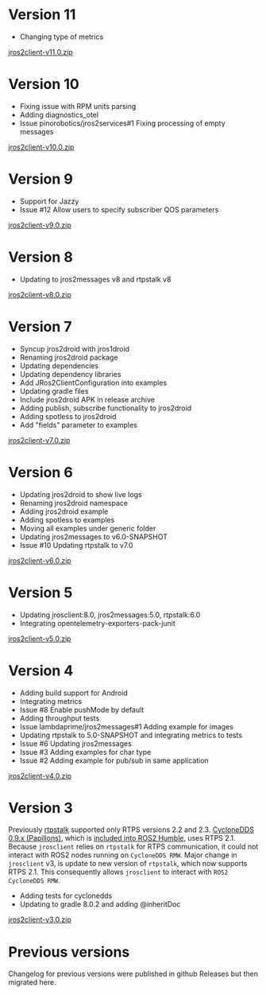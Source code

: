 # Version 11

- Changing type of metrics

[jros2client-v11.0.zip](https://github.com/lambdaprime/jros2client/raw/main/jros2client/release/jros2client-v11.0.zip)

# Version 10

- Fixing issue with RPM units parsing
- Adding diagnostics_otel
- Issue pinorobotics/jros2services#1 Fixing processing of empty messages

[jros2client-v10.0.zip](https://github.com/lambdaprime/jros2client/raw/main/jros2client/release/jros2client-v10.0.zip)

# Version 9

- Support for Jazzy
- Issue #12 Allow users to specify subscriber QOS parameters

[jros2client-v9.0.zip](https://github.com/lambdaprime/jros2client/raw/main/jros2client/release/jros2client-v9.0.zip)

# Version 8

- Updating to jros2messages v8 and rtpstalk v8

[jros2client-v8.0.zip](https://github.com/lambdaprime/jros2client/raw/main/jros2client/release/jros2client-v8.0.zip)

# Version 7

- Syncup jros2droid with jros1droid
- Renaming jros2droid package
- Updating dependencies
- Updating dependency libraries
- Add JRos2ClientConfiguration into examples
- Updating gradle files
- Include jros2droid APK in release archive
- Adding publish, subscribe functionality to jros2droid
- Adding spotless to jros2droid
- Add "fields" parameter to examples

[jros2client-v7.0.zip](https://github.com/lambdaprime/jros2client/raw/main/jros2client/release/jros2client-v7.0.zip)

# Version 6

- Updating jros2droid to show live logs
- Renaming jros2droid namespace
- Adding jros2droid example
- Adding spotless to examples
- Moving all examples under generic folder
- Updating jros2messages to v6.0-SNAPSHOT
- Issue #10 Updating rtpstalk to v7.0

[jros2client-v6.0.zip](https://github.com/lambdaprime/jros2client/raw/main/jros2client/release/jros2client-v6.0.zip)

# Version 5

- Updating jrosclient:8.0, jros2messages:5.0, rtpstalk:6.0
- Integrating opentelemetry-exporters-pack-junit

[jros2client-v5.0.zip](https://github.com/lambdaprime/jros2client/raw/main/jros2client/release/jros2client-v5.0.zip)

# Version 4

- Adding build support for Android
- Integrating metrics
- Issue #8 Enable pushMode by default
- Adding throughput tests
- Issue lambdaprime/jros2messages#1 Adding example for images
- Updating rtpstalk to 5.0-SNAPSHOT and integrating metrics to tests
- Issue #6 Updating jros2messages
- Issue #3 Adding examples for char type
- Issue #2 Adding example for pub/sub in same application

[jros2client-v4.0.zip](https://github.com/lambdaprime/jros2client/raw/main/jros2client/release/jros2client-v4.0.zip)

# Version 3

Previously [rtpstalk](https://github.com/pinorobotics/rtpstalk) supported only RTPS versions 2.2 and 2.3. [CycloneDDS 0.9.x (Papillons)](https://github.com/eclipse-cyclonedds/cyclonedds.git), which is [included into ROS2 Humble](https://www.ros.org/reps/rep-2000.html#humble-hawksbill-may-2022-may-2027), uses RTPS 2.1. Because `jrosclient` relies on `rtpstalk` for RTPS communication, it could not interact with ROS2 nodes running on `CycloneDDS RMW`.
Major change in `jrosclient` v3, is update to new version of `rtpstalk`, which now supports RTPS 2.1. This consequently allows `jrosclient` to interact with `ROS2 CycloneDDS RMW`.

- Adding tests for cyclonedds
- Updating to gradle 8.0.2 and adding @inheritDoc

[jros2client-v3.0.zip](https://github.com/lambdaprime/jros2client/raw/main/jros2client/release/jros2client-v3.0.zip)

# Previous versions

Changelog for previous versions were published in github Releases but then migrated here.
